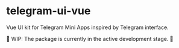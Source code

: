 # telegram-ui-vue

Vue UI kit for Telegram Mini Apps inspired by Telegram interface.

🚧 WIP: The package is currently in the active development stage. 🚧
